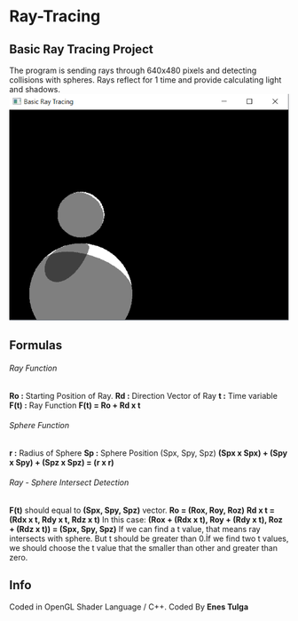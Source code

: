 # Ray-Tracing

## Basic Ray Tracing Project
The program is sending rays through 640x480 pixels and detecting collisions with spheres. Rays reflect for 1 time and provide calculating light and shadows.
![Image description](https://github.com/EnesTulga/Ray-Tracing/blob/master/Results/rayTracing2.png)

## Formulas
###### Ray Function
**Ro   :** Starting Position of Ray.
**Rd   :** Direction Vector of Ray
**t    :** Time variable
**F(t) :** Ray Function
**F(t) = Ro + Rd x t**

###### Sphere Function
**r    :** Radius of Sphere
**Sp   :** Sphere Position (Spx, Spy, Spz)
**(Spx x Spx) + (Spy x Spy) + (Spz x Spz) = (r x r)**

###### Ray - Sphere Intersect Detection
**F(t)** should equal to **(Spx, Spy, Spz)** vector.
**Ro = (Rox, Roy, Roz)**
**Rd x t = (Rdx x t, Rdy x t, Rdz x t)**
In this case:
**(Rox + (Rdx x t), Roy + (Rdy x t), Roz + (Rdz x t)) = (Spx, Spy, Spz)**
If we can find a t value, that means ray intersects with sphere.
But t should be greater than 0.İf we find two t values, we should choose the t value that the smaller than other and greater than zero.

## Info
Coded in OpenGL Shader Language / C++.
Coded By **Enes Tulga**
